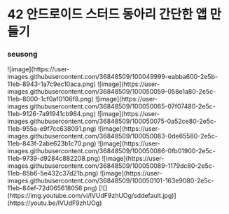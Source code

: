 # 42 안드로이드 스터드 동아리 간단한 앱 만들기 
### seusong 
<detail>
<summary>
![image](https://user-images.githubusercontent.com/36848509/100049999-eabba600-2e5b-11eb-8943-1a7c9ec10aca.png)
![image](https://user-images.githubusercontent.com/36848509/100050059-058e1a80-2e5c-11eb-8000-1cf0af0106f8.png)
![image](https://user-images.githubusercontent.com/36848509/100050065-07f07480-2e5c-11eb-9126-7a91941cb984.png)
![image](https://user-images.githubusercontent.com/36848509/100050075-0a52ce80-2e5c-11eb-955a-e9f7cc638091.png)
![image](https://user-images.githubusercontent.com/36848509/100050083-0de65580-2e5c-11eb-843f-2abe623b1c70.png)
![image](https://user-images.githubusercontent.com/36848509/100050086-0fb01900-2e5c-11eb-9739-d9284c882208.png)
![image](https://user-images.githubusercontent.com/36848509/100050089-1179dc80-2e5c-11eb-85b6-5e432c37d21b.png)
![image](https://user-images.githubusercontent.com/36848509/100050101-163e9080-2e5c-11eb-84ef-72d065618056.png)
[![](https://img.youtube.com/vi/IVUdF9zhUOg/sddefault.jpg)](https://youtu.be/IVUdF9zhUOg) 
 </summary>
 </detail>
